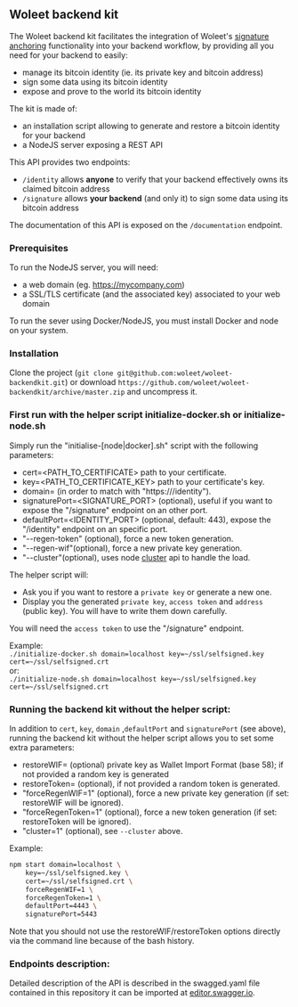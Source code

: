 ## Woleet backend kit

The Woleet backend kit facilitates the integration of Woleet's
 [signature anchoring](https://medium.com/@woleet/beyond-data-anchoring-bee867d9be3a)
  functionality into your backend workflow, by providing all you need for your backend to easily:
 * manage its bitcoin identity (ie. its private key and bitcoin address)
 * sign some data using its bitcoin identity
 * expose and prove to the world its bitcoin identity

The kit is made of:
 * an installation script allowing to generate and restore a bitcoin identity for your backend
 * a NodeJS server exposing a REST API
 
This API provides two endpoints:
 * `/identity` allows **anyone** to verify that your backend effectively owns its claimed bitcoin address
 * `/signature` allows **your backend** (and only it) to sign some data using its bitcoin address

The documentation of this API is exposed on the `/documentation` endpoint.

### Prerequisites

To run the NodeJS server, you will need:
* a web domain (eg. https://mycompany.com)
* a SSL/TLS certificate (and the associated key) associated to your web domain

To run the sever using Docker/NodeJS, you must install Docker and node on your system. 

### Installation

Clone the project (`git clone git@github.com:woleet/woleet-backendkit.git`) or download `https://github.com/woleet/woleet-backendkit/archive/master.zip` and uncompress it.

### First run with the helper script initialize-docker.sh or initialize-node.sh 

Simply run the "initialise-[node|docker].sh" script with the following parameters:
- cert=<PATH_TO_CERTIFICATE> path to your certificate.
- key=<PATH_TO_CERTIFICATE_KEY> path to your certificate's key.
- domain=<YOUR-DOMAIN> (in order to match with "https://<YOUR-DOMAIN>/identity").
- signaturePort=<SIGNATURE_PORT> (optional), useful if you want to expose the "/signature" endpoint on an other port.
- defaultPort=<IDENTITY_PORT> (optional, default: 443), expose the "/identity" endpoint on an specific port.
- "--regen-token" (optional), force a new token generation.
- "--regen-wif"(optional), force a new private key generation.
- "--cluster"(optional), uses node [cluster](https://nodejs.org/docs/latest/api/cluster.html#cluster_cluster) api to handle the load.


The helper script will:
- Ask you if you want to restore a `private key` or generate a new one.
- Display you the generated `private key`, `access token` and `address` (public key). 
 You will have to write them down carefully.
 
You will need the `access token` to use the "/signature" endpoint.

Example:<br>
`./initialize-docker.sh domain=localhost key=~/ssl/selfsigned.key cert=~/ssl/selfsigned.crt`
<br>or:<br>
`./initialize-node.sh domain=localhost key=~/ssl/selfsigned.key cert=~/ssl/selfsigned.crt`

### Running the backend kit without the helper script:

In addition to `cert`, `key`, `domain` ,`defaultPort` and `signaturePort` (see above), running 
the backend kit without the helper script allows you to set some extra parameters:
 - restoreWIF=<bitcoin WIF private key> (optional) private key as Wallet Import Format (base 58); if not provided a random key is generated
 - restoreToken=<TOKEN> (optional), if not provided a random token is generated.
 - "forceRegenWIF=1" (optional), force a new private key generation (if set: restoreWIF will be ignored).
 - "forceRegenToken=1" (optional), force a new token generation (if set: restoreToken will be ignored).
 - "cluster=1" (optional), see `--cluster` above.
 
Example:
```bash
npm start domain=localhost \
    key=~/ssl/selfsigned.key \
    cert=~/ssl/selfsigned.crt \
    forceRegenWIF=1 \
    forceRegenToken=1 \
    defaultPort=4443 \
    signaturePort=5443
```

Note that you should not use the restoreWIF/restoreToken options directly via the command line because of the bash history. 

### Endpoints description:

Detailed description of the API is described in the swagged.yaml file contained in this repository it can be imported at [editor.swagger.io](https://editor.swagger.io/).